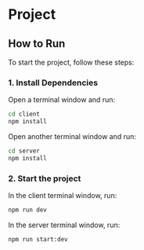 # Project

## How to Run

To start the project, follow these steps:

### 1. Install Dependencies

Open a terminal window and run:

```bash
cd client
npm install
```

Open another terminal window and run:

```bash
cd server
npm install
```

### 2. Start the project

In the client terminal window, run:

```bash
npm run dev
```

In the server terminal window, run:

```bash
npm run start:dev
```
